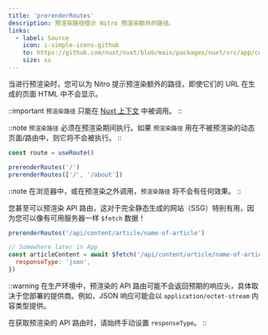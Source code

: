 ```yaml
---
title: 'prerenderRoutes'
description: 预渲染路径提示 Nitro 预渲染额外的路径。
links:
  - label: Source
    icon: i-simple-icons-github
    to: https://github.com/nuxt/nuxt/blob/main/packages/nuxt/src/app/composables/ssr.ts
    size: xs
---
```


当进行预渲染时，您可以为 Nitro 提示预渲染额外的路径，即使它们的 URL 在生成的页面 HTML 中不会显示。

::important
`预渲染路径` 只能在 [Nuxt 上下文](/docs/guide/going-further/nuxt-app#the-nuxt-context) 中被调用。
::

::note
`预渲染路径` 必须在预渲染期间执行。如果 `预渲染路径` 用在不被预渲染的动态页面/路由中，则它将不会被执行。
::

```js
const route = useRoute()

prerenderRoutes('/')
prerenderRoutes(['/', '/about'])
```

::note
在浏览器中，或在预渲染之外调用，`预渲染路径` 将不会有任何效果。
::

您甚至可以预渲染 API 路由，这对于完全静态生成的网站（SSG）特别有用，因为您可以像有可用服务器一样 `$fetch` 数据！

```js
prerenderRoutes('/api/content/article/name-of-article')

// Somewhere later in App
const articleContent = await $fetch('/api/content/article/name-of-article', {
  responseType: 'json',
})
```

::warning
在生产环境中，预渲染的 API 路由可能不会返回预期的响应头，具体取决于您部署的提供商。例如，JSON 响应可能会以 `application/octet-stream` 内容类型提供。

在获取预渲染的 API 路由时，请始终手动设置 `responseType`。
::
